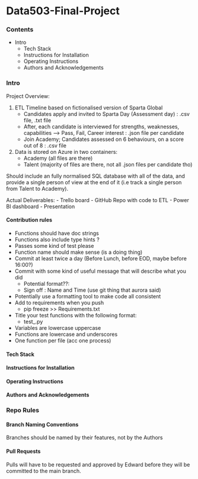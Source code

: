 # Data503-Final-Project

### Contents

- Intro
  - Tech Stack 
  - Instructions for Installation
  - Operating Instructions
  - Authors and Acknowledgements 

### Intro 

Project Overview: 

1. ETL Timeline based on fictionalised version of Sparta Global 
   - Candidates apply and invited to Sparta Day (Assessment day) : .csv file, .txt file
   - After, each candidate is interviewed for strengths, 	weaknesses, capabilities --> Pass, 	Fail, Career interest : .json file per candidate
   - Join Academy; Candidates assessed on 6 behaviours, on a score out of 8 : .csv file
2. Data is stored on Azure in two containers:
   - Academy (all files are there)
   - Talent  (majority of files are there, not all .json files per candidate tho)

Should include an fully normalised SQL database with all of the data, and provide a single person of view at the end of it (i.e track a single person from Talent to Academy).

Actual Deliverables:
        - Trello board 
        - GitHub Repo with code to ETL
        - Power BI dashboard
        - Presentation 

#### Contribution rules 

- Functions should have doc strings
- Functions also include type hints ?
- Passes some kind of test please
- Function name should make sense (is a doing thing)
- Commit at least twice a day (Before Lunch, before EOD, maybe before 16:00?)
- Commit with some kind of useful message that will describe what you did 
  - Potential format??: 
  - Sign off : Name and Time (use git thing that aurora said)
- Potentially use a formatting tool to make code all consistent 
- Add to requirements when you push
  - pip freeze >> Requirements.txt 
- Title your test functions with the following format:
  - test_<function>.py
- Variables are lowercase uppercase 
- Functions are lowercase and underscores
- One function per file (acc one process)

#### Tech Stack 

#### Instructions for Installation 

#### Operating Instructions 

#### Authors and Acknowledgements 

### Repo Rules

#### Branch Naming Conventions

Branches should be named by their features, not by the Authors 

#### Pull Requests

Pulls will have to be requested and approved by Edward before they will be committed to the main branch.

